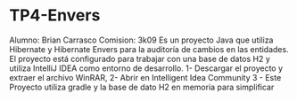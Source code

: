 # TP4-Envers
Alumno: Brian Carrasco
Comision: 3k09
Es un proyecto Java que utiliza Hibernate y Hibernate Envers para la auditoría de cambios en las entidades. El proyecto está configurado para trabajar con una base de datos H2 y utiliza IntelliJ IDEA como entorno de desarrollo.
1- Descargar el proyecto y extraer el archivo WinRAR,
2- Abrir en Intelligent Idea Community
3 - Este Proyecto utiliza gradle y la base de dato H2 en memoria para simplificar
